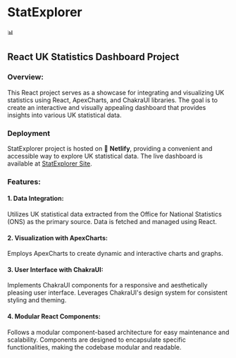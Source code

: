 # StatExplorer
:bar_chart:
## React UK Statistics Dashboard Project 	

### Overview:

This React project serves as a showcase for integrating and visualizing UK statistics using React, ApexCharts, and ChakraUI libraries. The goal is to create an interactive and visually appealing dashboard that provides insights into various UK statistical data.

### Deployment 

StatExplorer project is hosted on :round_pushpin: **Netlify**, providing a convenient and accessible way to explore UK statistical data. The live dashboard is available at [StatExplorer Site](https://stat-explorer.netlify.app/).

### Features:

#### 1. Data Integration:

Utilizes UK statistical data extracted from the Office for National Statistics (ONS) as the primary source.
Data is fetched and managed using React.

#### 2. Visualization with ApexCharts:

Employs ApexCharts to create dynamic and interactive charts and graphs.

#### 3. User Interface with ChakraUI:

Implements ChakraUI components for a responsive and aesthetically pleasing user interface.
Leverages ChakraUI's design system for consistent styling and theming.

#### 4. Modular React Components:

Follows a modular component-based architecture for easy maintenance and scalability.
Components are designed to encapsulate specific functionalities, making the codebase modular and readable.
